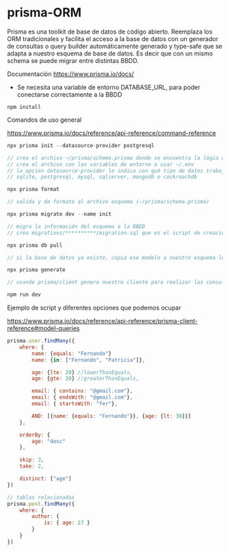 # prisma-ORM

Prisma es una toolkit de base de datos de código abierto. Reemplaza los ORM tradicionales y facilita el acceso a la base de datos con un generador de consultas o query builder automáticamente generado y type-safe que se adapta a nuestro esquema de base de datos. Es decir que con un mismo schema se puede migrar entre distintas BBDD.

Documentación https://www.prisma.io/docs/

- Se necesita una variable de entorno DATABASE_URL, para poder conectarse correctamente a la BBDD

```
npm install
```

Comandos de uso general

https://www.prisma.io/docs/reference/api-reference/command-reference

```javascript
npx prisma init --datasource-provider postgresql

// crea el archivo ~/prisma/schema.prisma donde se encuentra la lógia de nuestro modelo
// crea el archivo con las variables de entorno a usar ~/.env
// la opcion datasource-provider le indica con qué tipo de datos trabajará
// sqlite, postgresql, mysql, sqlserver, mongodb o cockroachdb

npx prisma format

// valida y da formato al archivo esquema (~/prisma/schema.prisma)

npx prisma migrate dev --name init

// migra la información del esquema a la BBDD
// crea migrations/**********/migration.sql que es el script de creacion de la bbdd

npx prisma db pull

// si la base de datos ya existe, copia ese modelo a nuestro esquema local

npx prisma generate

// usando prisma/client genera nuestro cliente para realizar las consultas a la BBDD

npm run dev
```
Ejemplo de script y diferentes opciones que podemos ocupar

https://www.prisma.io/docs/reference/api-reference/prisma-client-reference#model-queries
```js
prisma.user.findMany({
	where: {
		name: {equals: "Fernando"}
		name: {in: ["Fernando", "Patricia"]},

		age: {lte: 20} //lowerThanEquals,
		age: {gte: 20} //greaterThanEquals,

		email: { contains: "@gmail.com"},
		email: { endsWith: "@gmail.com"},
		email: { startsWith: "fer"},

		AND: [{name: {equals: "Fernando"}}, {age: {lt: 30}}]
	},

	orderBy: {
		age: "desc"
	},

	skip: 3,
	take: 2,

	distinct: ["age"]
})

// tablas relacionadas
prisma.post.findMany({
	where: {
		author: {
			is: { age: 27 }
		}
	}
})
```
